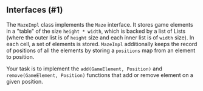 ## Interfaces (#1)

The `MazeImpl` class implements the `Maze` interface.
It stores game elements in a "table" of the size `height * width`,
which is backed by a list of Lists (where the outer list is of `height`
size and each inner list is of `width` size).
In each cell, a set of elements is stored.
`MazeImpl` additionally keeps the record of positions of all the elements
by storing a `positions` map from an element to position.

Your task is to implement the `add(GameElement, Position)` and
`remove(GameElement, Position)` functions that add or remove element
on a given position.